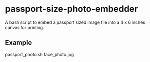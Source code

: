 # passport-size-photo-embedder
A bash script to embed a passport sized image file into a 4 x 6 inches canvas for printing. 

## Example
passport_photo.sh face_photo.jpg

